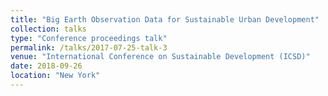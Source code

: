 ```yaml
---
title: "Big Earth Observation Data for Sustainable Urban Development"
collection: talks
type: "Conference proceedings talk"
permalink: /talks/2017-07-25-talk-3
venue: "International Conference on Sustainable Development (ICSD)"
date: 2018-09-26
location: "New York"
---
```

